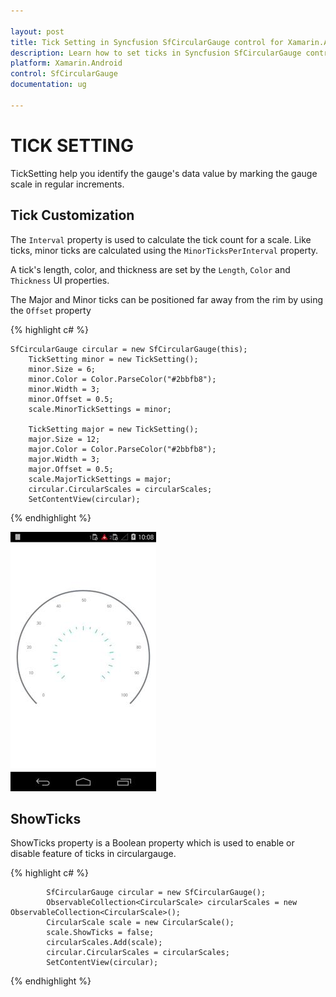 ```yaml
---

layout: post
title: Tick Setting in Syncfusion SfCircularGauge control for Xamarin.Android 
description: Learn how to set ticks in Syncfusion SfCircularGauge control
platform: Xamarin.Android
control: SfCircularGauge
documentation: ug

---
```


# TICK SETTING

TickSetting help you identify the gauge's data value by marking the gauge scale in regular increments.

## Tick Customization  

The `Interval` property is used to calculate the tick count for a scale. Like ticks, minor ticks are calculated using the `MinorTicksPerInterval` property.

A tick's length, color, and thickness are set by the `Length`, `Color` and  `Thickness` UI properties.

The Major and Minor ticks can be positioned far away from the rim by using the `Offset` property


{% highlight c# %}

    SfCircularGauge circular = new SfCircularGauge(this);  
        TickSetting minor = new TickSetting();
        minor.Size = 6;
        minor.Color = Color.ParseColor("#2bbfb8");
        minor.Width = 3;
        minor.Offset = 0.5;
        scale.MinorTickSettings = minor;
    	
        TickSetting major = new TickSetting();
        major.Size = 12;
        major.Color = Color.ParseColor("#2bbfb8");
        major.Width = 3;
        major.Offset = 0.5;
        scale.MajorTickSettings = major;
        circular.CircularScales = circularScales;
        SetContentView(circular);

{% endhighlight %}

![](tick-setting_images/tick-setting_img1.png)

## ShowTicks

ShowTicks property is a Boolean property which is used to enable or disable feature of ticks in circulargauge.

{% highlight c# %}

            SfCircularGauge circular = new SfCircularGauge();    
            ObservableCollection<CircularScale> circularScales = new ObservableCollection<CircularScale>();   
            CircularScale scale = new CircularScale();     
            scale.ShowTicks = false;
            circularScales.Add(scale);
            circular.CircularScales = circularScales;
            SetContentView(circular);
   
    
{% endhighlight %}